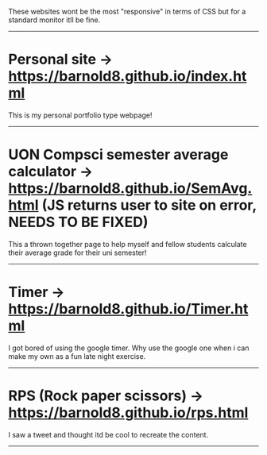 These websites wont be the most "responsive" in terms of CSS but for a standard monitor itll be fine. 

---------------------------------------

# Personal site -> https://barnold8.github.io/index.html

This is my personal portfolio type webpage!

---------------------------------------

# UON Compsci semester average calculator -> https://barnold8.github.io/SemAvg.html (JS returns user to site on error, NEEDS TO BE FIXED)

This a thrown together page to help myself and fellow students calculate their average grade for their uni semester!

---------------------------------------

# Timer -> https://barnold8.github.io/Timer.html

I got bored of using the google timer. Why use the google one when i can make my own as a fun late night exercise. 

---------------------------------------

# RPS (Rock paper scissors) -> https://barnold8.github.io/rps.html

I saw a tweet and thought itd be cool to recreate the content.

---------------------------------------
